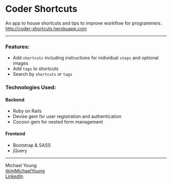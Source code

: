 Coder Shortcuts
===============

An app to house shortcuts and tips to improve workflow for programmers. <br />
<http://coder-shortcuts.herokuapp.com>

- - -

### Features: ###

- Add `shortcuts` including instructions for individual `steps` and optional images
- Add `tags` to shortcuts
- Search by `shortcuts` or `tags`

### Technologies Used: ###

#### Backend ####
- Ruby on Rails
- Devise gem for user registration and authentication
- Cocoon gem for nested form management

#### Frontend ####

- Bootstrap & SASS
- jQuery

- - -

Michael Young <br />
[@imMichaelYoung](http://www.twitter.com/immichaelyoung/) <br />
[LinkedIn](http://www.linkedin.com/in/michaeljy/) <br />
